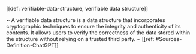 [[def: verifiable-data-structure, verifiable data structure]]

~ A verifiable data structure is a data structure that incorporates cryptographic techniques to ensure the integrity and authenticity of its contents. It allows users to verify the correctness of the data stored within the structure without relying on a trusted third party.
~ [[ref: #Sources-Definition-ChatGPT]]

